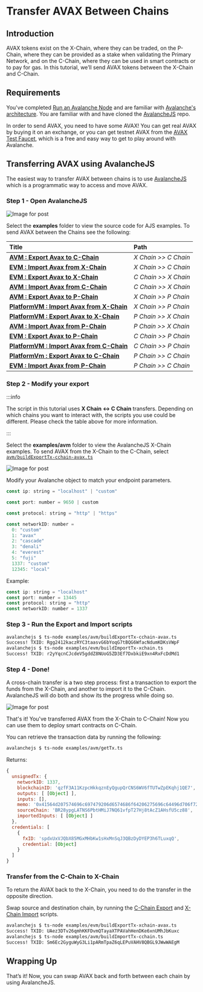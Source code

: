 # Transfer AVAX Between Chains

## Introduction

AVAX tokens exist on the X-Chain, where they can be traded, on the P-Chain, where they can be provided as a stake when validating the Primary Network, and on the C-Chain, where they can be used in smart contracts or to pay for gas. In this tutorial, we’ll send AVAX tokens between the X-Chain and C-Chain.

## Requirements

You've completed [Run an Avalanche Node](../nodes/build/run-avalanche-node-manually.md) and are familiar with [Avalanche's architecture](../overview/getting-started/avalanche-platform.md). You are  familiar with and have cloned the [AvalancheJS](https://github.com/ava-labs/AvalancheJS) repo.

In order to send AVAX, you need to have some AVAX! You can get real AVAX by buying it on an exchange, or you can get testnet AVAX from the [AVAX Test Faucet](https://faucet.avax-test.network), which is a free and easy way to get to play around with Avalanche.

## Transferring AVAX using AvalancheJS

The easiest way to transfer AVAX between chains is to use [AvalancheJS](https://github.com/ava-labs/AvalancheJS) which is a programmatic way to access and move AVAX.

### Step 1 - Open AvalancheJS

![Image for post](/img/examples.png)

Select the **examples** folder to view the source code for AJS examples. To send AVAX between the Chains see the following:

| Title | Path |
| :--- | :--- |
| [**AVM : Export Avax to C-Chain**](https://github.com/ava-labs/avalanchejs/blob/master/examples/avm/buildExportTx-cchain-avax.ts) | _X Chain >> C Chain_ |
| [**EVM : Import Avax from X-Chain**](https://github.com/ava-labs/avalanchejs/blob/master/examples/evm/buildImportTx-xchain.ts) | _X Chain >> C Chain_ |
| [**EVM : Export Avax to X-Chain**](https://github.com/ava-labs/avalanchejs/blob/master/examples/evm/buildExportTx-xchain-avax.ts) | _C Chain >> X Chain_ |
| [**AVM : Import Avax from C-Chain**](https://github.com/ava-labs/avalanchejs/blob/master/examples/avm/buildImportTx-cchain.ts) | _C Chain >> X Chain_ |
| [**AVM : Export Avax to P-Chain**](https://github.com/ava-labs/avalanchejs/blob/master/examples/avm/buildExportTx-PChain.ts) | _X Chain >> P Chain_ |
| [**PlatformVM : Import Avax from X-Chain**](https://github.com/ava-labs/avalanchejs/blob/master/examples/platformvm/buildImportTx-XChain.ts) | _X Chain >> P Chain_ |
| [**PlatformVM : Export Avax to X-Chain**](https://github.com/ava-labs/avalanchejs/blob/master/examples/platformvm/buildExportTx-XChain.ts) | _P Chain >> X Chain_ |
| [**AVM : Import Avax from P-Chain**](https://github.com/ava-labs/avalanchejs/blob/master/examples/avm/buildImportTx-PChain.ts) | _P Chain >> X Chain_ |
| [**EVM : Export Avax to P-Chain**](https://github.com/ava-labs/avalanchejs/blob/master/examples/evm/buildExportTx-pchain.ts) | _C Chain >> P Chain_ |
| [**PlatformVM : Import Avax from C-Chain**](https://github.com/ava-labs/avalanchejs/blob/master/examples/platformvm/buildImportTx-CChain.ts) | _C Chain >> P Chain_ |
| [**PlatformVm : Export Avax to C-Chain**](https://github.com/ava-labs/avalanchejs/blob/master/examples/platformvm/buildExportTx-CChain.ts) | _P Chain >> C Chain_ |
| [**EVM : Import Avax from P-Chain**](https://github.com/ava-labs/avalanchejs/blob/master/examples/evm/buildImportTx-PChain.ts) | _P Chain >> C Chain_ |


### Step 2 - Modify your export

:::info

The script in this tutorial uses **X Chain <-> C Chain** transfers. Depending on which chains you want to interact with, the scripts you use could be different. Please check the table above for more information.

:::

Select the **examples/avm** folder to view the AvalancheJS X-Chain examples. To send AVAX from the X-Chain to the C-Chain, select [```avm/buildExportTx-cchain-avax.ts```](https://github.com/ava-labs/avalanchejs/blob/master/examples/avm/buildExportTx-cchain-avax.ts)

![Image for post](/img/export-x2c.png)

Modify your Avalanche object to match your endpoint parameters.

```js
const ip: string = "localhost" | "custom"
```
```js
const port: number = 9650 | custom
```
```js
const protocol: string = "http" | "https"
```

```js
const networkID: number =
  0: "custom"
  1: "avax"
  2: "cascade"
  3: "denali"
  4: "everest"
  5: "fuji"
  1337: "custom"
  12345: "local"
  ```

Example:
```js
const ip: string = "localhost"
const port: number = 13445
const protocol: string = "http"
const networkID: number = 1337
```

### Step 3 - Run the Export and Import scripts

```zsh
avalanchejs $ ts-node examples/avm/buildExportTx-cchain-avax.ts
Success! TXID: Rgg2412kaczRYC3taasvG6bYoqG7tBQG6WfacNdumKDKsVWpF
avalanchejs $ ts-node examples/evm/buildImportTx-xchain.ts               
Success! TXID: r2yYqcnCJcdeV5gddZ8NUoG5ZD3Ef7DxbkiE9xn4RxFcDdMd1
```

### Step 4 - Done!

A cross-chain transfer is a two step process: first a transaction to export the funds from the X-Chain, and another to import it to the C-Chain. AvalancheJS will do both and show its the progress while doing so.

![Image for post](/img/ajs-getTx.png)

That's it! You've transferred AVAX from the X-Chain to C-Chain! Now you can use them to deploy smart contracts on C-Chain.

You can retrieve the transaction data by running the following:
```zsh
avalanchejs $ ts-node examples/avm/getTx.ts
```

Returns:
```js     
{
  unsignedTx: {
    networkID: 1337,
    blockchainID: 'qzfF3A11KzpcHkkqznEyQgupQrCNS6WV6fTUTwZpEKqhj1QE7',
    outputs: [ [Object] ],
    inputs: [],
    memo: '0x41564d207574696c697479206d6574686f64206275696c64496d706f7274547820746f20696d706f7274204156415820746f2074686520582d436861696e2066726f6d2074686520432d436861696e',
    sourceChain: 'BR28ypgLATNS6PbtHMiJ7NQ61vfpT27Hj8tAcZ1AHsfU5cz88',
    importedInputs: [ [Object] ]
  },
  credentials: [
    {
      fxID: 'spdxUxVJQbX85MGxMHbKw1sHxMnSqJ3QBzDyDYEP3h6TLuxqQ',
      credential: [Object]
    }
  ]
}
```
### Transfer from the C-Chain to X-Chain

To return the AVAX back to the X-Chain, you need to do the transfer in the opposite direction.

Swap source and destination chain, by running the [C-Chain Export](https://github.com/ava-labs/avalanchejs/blob/master/examples/evm/buildExportTx-xchain-avax.ts) and [X-Chain Import](https://github.com/ava-labs/avalanchejs/blob/master/examples/avm/buildImportTx-cchain.ts) scripts.

```zsh
avalanchejs $ ts-node examples/evm/buildExportTx-xchain-avax.ts
Success! TXID: UAez3DTv26qmhKKFDvmQTayaXTPAVahHenDKe6xnUMhJbKuxc
avalanchejs $ ts-node examples/avm/buildImportTx-cchain.ts
Success! TXID: Sm6Ec2GyguWyG3Li1pARmTpaZ6qLEPuVAHV8QBGL9JWwWAEgM     
```

## Wrapping Up

That’s it! Now, you can swap AVAX back and forth between each chain by using AvalancheJS.

